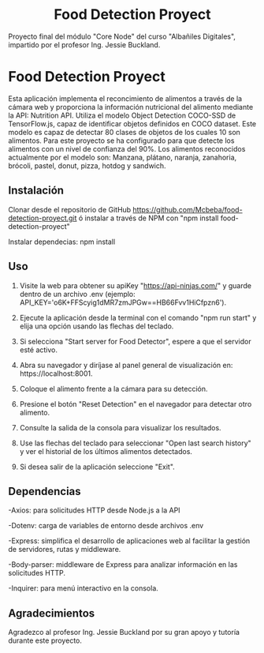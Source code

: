 <h1 align="center"> Food Detection Proyect </h1>

Proyecto final del módulo "Core Node" del curso "Albañiles Digitales", impartido por el profesor Ing. Jessie Buckland. 

# Food Detection Proyect 
Esta aplicación implementa el reconcimiento de alimentos a través de la cámara web y proporciona la información nutricional del alimento mediante la API: Nutrition API. Utiliza el modelo Object Detection COCO-SSD de TensorFlow.js, capaz de identificar objetos definidos en COCO dataset. Este modelo es capaz de detectar 80 clases de objetos de los cuales 10 son alimentos. Para este proyecto se ha configurado para que detecte los alimentos con un nivel de confianza del 90%. Los alimentos reconocidos actualmente por el modelo son: Manzana, plátano, naranja, zanahoria, brócoli, pastel, donut, pizza, hotdog y sandwich.


## Instalación
Clonar desde el repositorio de GitHub https://github.com/Mcbeba/food-detection-proyect.git ó instalar a través de NPM con "npm install food-detection-proyect"

Instalar dependecias: npm install


## Uso

1. Visite la web para obtener su apiKey "https://api-ninjas.com/"  y guarde dentro de un archivo .env (ejemplo: API_KEY='o6K+FFScyig1dMR7zmJPGw==HB66Fvv1HiCfpzn6').

2. Ejecute la aplicación desde la terminal con el comando "npm run start" y elija una opción usando las flechas del teclado.

3. Si selecciona "Start server for Food Detector", espere a que el servidor esté activo.

3. Abra su navegador y diríjase al panel general de visualización en: https://localhost:8001.

4. Coloque el alimento frente a la cámara para su detección.

5. Presione el botón "Reset Detection" en el navegador para detectar otro alimento. 

6. Consulte la salida de la consola para visualizar los resultados.

7. Use las flechas del teclado para seleccionar "Open last search history" y ver el historial de los últimos alimentos detectados.

8. Si desea salir de la aplicación seleccione "Exit".


## Dependencias

-Axios: para solicitudes HTTP desde Node.js a la API

-Dotenv: carga de variables de entorno desde archivos .env

-Express: simplifica el desarrollo de aplicaciones web al facilitar la gestión de servidores, rutas  y middleware.

-Body-parser: middleware de Express para analizar información en las solicitudes HTTP.

-Inquirer: para menú interactivo en la consola. 


## Agradecimientos

Agradezco al profesor Ing. Jessie Buckland por su gran apoyo y tutoría durante este proyecto. 

